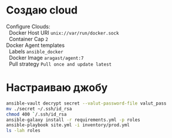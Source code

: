 # Создаю cloud
Configure Clouds:  
&nbsp;&nbsp;Docker Host URI `unix://var/run/docker.sock`  
&nbsp;&nbsp;Container Cap `2`  
Docker Agent templates  
&nbsp;&nbsp;Labels `ansible_docker`  
&nbsp;&nbsp;Docker Image `aragast/agent:7`  
&nbsp;&nbsp;Pull strategy `Pull once and update latest`
# Настраиваю джобу





```bash
ansible-vault decrypt secret --valut-password-file valut_pass
mv ./secret ~/.ssh/id_rsa
chmod 400 `/.ssh/id_rsa
ansible-galaxy install -r requirements.yml -p roles
ansible-playbook site.yml -i inventory/prod.yml
ls -lah roles
```
